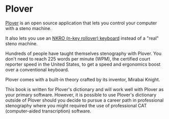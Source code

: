 # Plover

[Plover](http://openstenoproject.org/plover) is an open source application that lets you control your computer with a steno machine.

It also lets you use an [NKRO (n-key rollover) keyboard](http://stenoknight.com/wiki/N-key_rollover) instead of a "real" steno machine.

Hundreds of people have taught themselves stenography with Plover. You don't need to reach 225 words per minute (WPM), the certified court reporter speed in the United States, to get a speed and ergonomics boost over a conventional keyboard.

Plover comes with a built-in theory crafted by its inventor, Mirabai Knight.

This book is written for Plover's dictionary and will work well with Plover as your primary software. However, it is possible to use Plover's dictionary outside of Plover should you decide to pursue a career path in professional stenography where you might required the use of professional CAT (computer-aided transcription) software.
